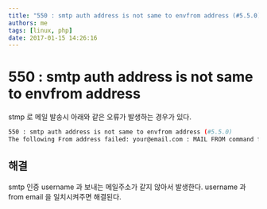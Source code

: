 ```yaml
---
title: "550 : smtp auth address is not same to envfrom address (#5.5.0)"
authors: me
tags: [linux, php]
date: 2017-01-15 14:26:16
---
```


# 550 : smtp auth address is not same to envfrom address

stmp 로 메일 발송시 아래와 같은 오류가 발생하는 경우가 있다.

```bash
550 : smtp auth address is not same to envfrom address (#5.5.0)
The following From address failed: your@email.com : MAIL FROM command failed, smtp auth address is not same to envfrom address (#5.5.0)
```

## 해결

smtp 인증 username 과 보내는 메일주소가 같지 않아서 발생한다.
username 과 from email 을 일치시켜주면 해결된다.
